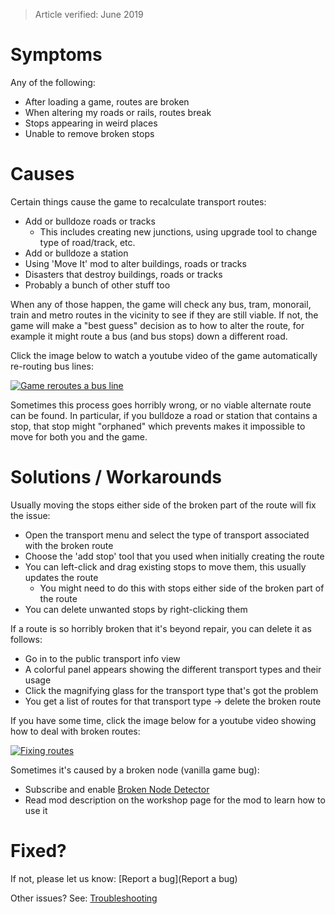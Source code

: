 > Article verified: June 2019

# Symptoms

Any of the following:

* After loading a game, routes are broken
* When altering my roads or rails, routes break
* Stops appearing in weird places
* Unable to remove broken stops

# Causes

Certain things cause the game to recalculate transport routes:

* Add or bulldoze roads or tracks
    * This includes creating new junctions, using upgrade tool to change type of road/track, etc.
* Add or bulldoze a station
* Using 'Move It' mod to alter buildings, roads or tracks
* Disasters that destroy buildings, roads or tracks
* Probably a bunch of other stuff too

When any of those happen, the game will check any bus, tram, monorail, train and metro routes in the vicinity to see if they are still viable. If not, the game will make a "best guess" decision as to how to alter the route, for example it might route a bus (and bus stops) down a different road.

Click the image below to watch a youtube video of the game automatically re-routing bus lines:

[![Game reroutes a bus line](http://img.youtube.com/vi/hq_of4ahRAs/0.jpg)](http://www.youtube.com/watch?v=hq_of4ahRAs)

Sometimes this process goes horribly wrong, or no viable alternate route can be found. In particular, if you bulldoze a road or station that contains a stop, that stop might "orphaned" which prevents makes it impossible to move for both you and the game.

# Solutions / Workarounds

Usually moving the stops either side of the broken part of the route will fix the issue:

* Open the transport menu and select the type of transport associated with the broken route
* Choose the 'add stop' tool that you used when initially creating the route
* You can left-click and drag existing stops to move them, this usually updates the route
    * You might need to do this with stops either side of the broken part of the route
* You can delete unwanted stops by right-clicking them

If a route is so horribly broken that it's beyond repair, you can delete it as follows:

* Go in to the public transport info view
* A colorful panel appears showing the different transport types and their usage
* Click the magnifying glass for the transport type that's got the problem
* You get a list of routes for that transport type -> delete the broken route

If you have some time, click the image below for a youtube video showing how to deal with broken routes:

[![Fixing routes](http://img.youtube.com/vi/V40FuyQywGs/0.jpg)](http://www.youtube.com/watch?v=V40FuyQywGs)

Sometimes it's caused by a broken node (vanilla game bug):

* Subscribe and enable [Broken Node Detector](https://steamcommunity.com/sharedfiles/filedetails/?id=1777173984)
* Read mod description on the workshop page for the mod to learn how to use it

# Fixed?

If not, please let us know: [Report a bug](Report a bug)

Other issues? See: [Troubleshooting](Troubleshooting)
